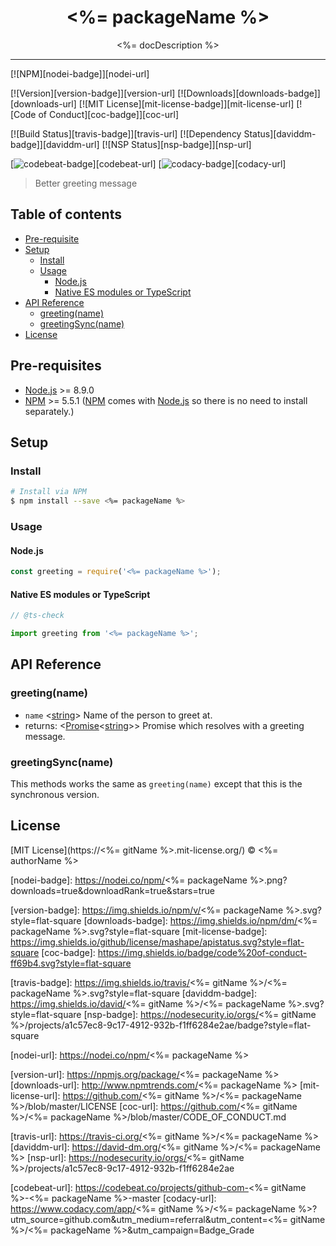 <div align="center" style="text-align: center;">
  <h1 style="border-bottom: none;"><%= packageName %></h1>

  <p><%= docDescription %></p>
</div>

<hr />

[![NPM][nodei-badge]][nodei-url]

[![Version][version-badge]][version-url]
[![Downloads][downloads-badge]][downloads-url]
[![MIT License][mit-license-badge]][mit-license-url]
[![Code of Conduct][coc-badge]][coc-url]

[![Build Status][travis-badge]][travis-url]
[![Dependency Status][daviddm-badge]][daviddm-url]
[![NSP Status][nsp-badge]][nsp-url]

[![codebeat-badge]][codebeat-url]
[![codacy-badge]][codacy-url]

> Better greeting message

## Table of contents

- [Pre-requisite](#pre-requisite)
- [Setup](#setup)
  - [Install](#install)
  - [Usage](#usage)
    - [Node.js](#nodejs)
    - [Native ES modules or TypeScript](#native-es-modules-or-typescript)
- [API Reference](#api-reference)
  - [greeting(name)](#greetingname)
  - [greetingSync(name)](#greetingsyncname)
- [License](#license)

## Pre-requisites

- [Node.js][node-js-url] >= 8.9.0
- [NPM][npm-url] >= 5.5.1 ([NPM][npm-url] comes with [Node.js][node-js-url] so there is no need to install separately.)

## Setup

### Install

```sh
# Install via NPM
$ npm install --save <%= packageName %>
```

### Usage

#### Node.js

```js
const greeting = require('<%= packageName %>');
```

#### Native ES modules or TypeScript

```ts
// @ts-check

import greeting from '<%= packageName %>';
```

## API Reference

### greeting(name)

- `name` <[string][string-mdn-url]> Name of the person to greet at.
- returns: <[Promise][promise-mdn-url]&lt;[string][string-mdn-url]&gt;> Promise which resolves with a greeting message.

### greetingSync(name)

This methods works the same as `greeting(name)` except that this is the synchronous version.

## License

[MIT License](https://<%= gitName %>.mit-license.org/) © <%= authorName %>

<!-- References -->
[typescript-url]: https://github.com/Microsoft/TypeScript
[node-js-url]: https://nodejs.org
[npm-url]: https://www.npmjs.com
[node-releases-url]: https://nodejs.org/en/download/releases

[array-mdn-url]: https://developer.mozilla.org/en-US/docs/Web/JavaScript/Reference/Global_Objects/Array
[boolean-mdn-url]: https://developer.mozilla.org/en-US/docs/Web/JavaScript/Reference/Global_Objects/Boolean
[function-mdn-url]: https://developer.mozilla.org/en-US/docs/Web/JavaScript/Reference/Global_Objects/Function
[map-mdn-url]: https://developer.mozilla.org/en-US/docs/Web/JavaScript/Reference/Global_Objects/Map
[number-mdn-url]: https://developer.mozilla.org/en-US/docs/Web/JavaScript/Reference/Global_Objects/Number
[object-mdn-url]: https://developer.mozilla.org/en-US/docs/Web/JavaScript/Reference/Global_Objects/Object
[promise-mdn-url]: https://developer.mozilla.org/en-US/docs/Web/JavaScript/Reference/Global_Objects/Promise
[regexp-mdn-url]: https://developer.mozilla.org/en-US/docs/Web/JavaScript/Reference/Global_Objects/RegExp
[set-mdn-url]: https://developer.mozilla.org/en-US/docs/Web/JavaScript/Reference/Global_Objects/Set
[string-mdn-url]: https://developer.mozilla.org/en-US/docs/Web/JavaScript/Reference/Global_Objects/String

<!-- Badges -->
[nodei-badge]: https://nodei.co/npm/<%= packageName %>.png?downloads=true&downloadRank=true&stars=true

[version-badge]: https://img.shields.io/npm/v/<%= packageName %>.svg?style=flat-square
[downloads-badge]: https://img.shields.io/npm/dm/<%= packageName %>.svg?style=flat-square
[mit-license-badge]: https://img.shields.io/github/license/mashape/apistatus.svg?style=flat-square
[coc-badge]: https://img.shields.io/badge/code%20of-conduct-ff69b4.svg?style=flat-square

[travis-badge]: https://img.shields.io/travis/<%= gitName %>/<%= packageName %>.svg?style=flat-square
[daviddm-badge]: https://img.shields.io/david/<%= gitName %>/<%= packageName %>.svg?style=flat-square
[nsp-badge]: https://nodesecurity.io/orgs/<%= gitName %>/projects/a1c57ec8-9c17-4912-932b-f1ff6284e2ae/badge?style=flat-square

[codebeat-badge]: https://codebeat.co/badges/e486e791-12b7-4198-b834-0fa5bd04e1c3?style=flat-square
[codacy-badge]: https://api.codacy.com/project/badge/Grade/a70d1556b4e74711a162c4fd4dbb68a1?style=flat-square

<!-- Links -->
[nodei-url]: https://nodei.co/npm/<%= packageName %>

[version-url]: https://npmjs.org/package/<%= packageName %>
[downloads-url]: http://www.npmtrends.com/<%= packageName %>
[mit-license-url]: https://github.com/<%= gitName %>/<%= packageName %>/blob/master/LICENSE
[coc-url]: https://github.com/<%= gitName %>/<%= packageName %>/blob/master/CODE_OF_CONDUCT.md

[travis-url]: https://travis-ci.org/<%= gitName %>/<%= packageName %>
[daviddm-url]: https://david-dm.org/<%= gitName %>/<%= packageName %>
[nsp-url]: https://nodesecurity.io/orgs/<%= gitName %>/projects/a1c57ec8-9c17-4912-932b-f1ff6284e2ae

[codebeat-url]: https://codebeat.co/projects/github-com-<%= gitName %>-<%= packageName %>-master
[codacy-url]: https://www.codacy.com/app/<%= gitName %>/<%= packageName %>?utm_source=github.com&amp;utm_medium=referral&amp;utm_content=<%= gitName %>/<%= packageName %>&amp;utm_campaign=Badge_Grade
